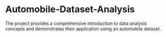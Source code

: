 # Automobile-Dataset-Analysis
The project provides a comprehensive introduction to data analysis concepts and demonstrates their application using an automobile dataset.
